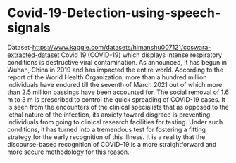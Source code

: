 # Covid-19-Detection-using-speech-signals
Dataset-https://www.kaggle.com/datasets/himanshu007121/coswara-extracted-dataset
Covid 19 (COVID-19) which displays intense respiratory conditions is destructive viral contamination. As announced, it has begun in Wuhan, China in 2019 and has impacted the entire world. According to the report of the World Health Organization, more than a hundred million individuals have endured till the seventh of March 2021 out of which more than 2.5 million passings have been accounted for. The social removal of 1.6 m to 3 m is prescribed to control the quick spreading of COVID-19 cases. It is seen from the encounters of the clinical specialists that as opposed to the lethal nature of the infection, its anxiety toward disgrace is preventing individuals from going to clinical research facilities for testing. Under such conditions, it has turned into a tremendous test for fostering a fitting strategy for the early recognition of this illness. It is a reality that the discourse-based recognition of COVID-19 is a more straightforward and more secure methodology for this reason.
